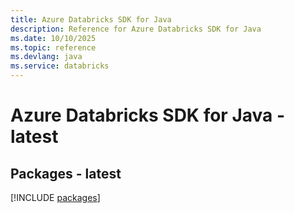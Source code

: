 ```yaml
---
title: Azure Databricks SDK for Java
description: Reference for Azure Databricks SDK for Java
ms.date: 10/10/2025
ms.topic: reference
ms.devlang: java
ms.service: databricks
---
```

# Azure Databricks SDK for Java - latest
## Packages - latest
[!INCLUDE [packages](databricks-index.md)]